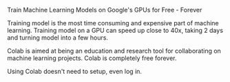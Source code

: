 Train Machine Learning Models on Google's GPUs for Free - Forever

Training model is the most time consuming and expensive part of machine learning. Training model on a GPU can speed up close to 40x, taking 2 days and turning model into a few hours.

Colab is aimed at being an education and research tool for collaborating on machine learning projects. Colab is completely free forever.

Using Colab doesn't need to setup, even log in.

